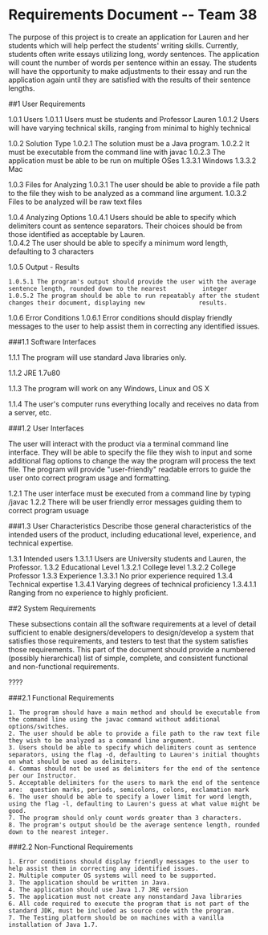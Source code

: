 # **Requirements Document -- Team 38**

The purpose of this project is to create an application for Lauren and her students which will help perfect the students' writing skills.  Currently, students often write essays utilizing long, wordy sentences.  The application will count the number of words per sentence within an essay.  The students will have the opportunity to make adjustments to their essay and run the application again until they are satisfied with the results of their sentence lengths.

##1 User Requirements

1.0.1  Users
	1.0.1.1 Users must be students and Professor Lauren
	1.0.1.2 Users will have varying technical skills, ranging from minimal to highly technical

1.0.2  Solution Type
	1.0.2.1 The solution must be a Java program.
	1.0.2.2 It must be executable from the command line with javac
	1.0.2.3 The application must be able to be run on multiple OSes
			1.3.3.1  Windows 
			1.3.3.2  Mac 

1.0.3 Files for Analyzing
	1.0.3.1 The user should be able to provide a file path to the file they wish to be analyzed as a command line argument.
	1.0.3.2 Files to be analyzed will be raw text files

1.0.4 Analyzing Options
	1.0.4.1 Users should be able to specify which delimiters count as sentence separators. Their choices should be from 			those identified as acceptable by Lauren.	
	1.0.4.2 The user should be able to specify a minimum word length, defaulting to 3 characters

1.0.5 Output - Results

	1.0.5.1 The program's output should provide the user with the average sentence length, rounded down to the nearest 	 	    integer
	1.0.5.2 The program should be able to run repeatably after the student changes their document, displaying new 				results.

1.0.6 Error Conditions
	1.0.6.1 Error conditions should display friendly messages to the user to help assist them in correcting any identified issues.

###1.1 Software Interfaces

1.1.1 The program will use standard Java libraries only. 

1.1.2 JRE 1.7u80

1.1.3 The program will work on any Windows, Linux and OS X

1.1.4 The user's computer runs everything locally and receives no data from a server, etc.

###1.2 User Interfaces

The user will interact with the product via a terminal command line interface. They will be able to specify the file they wish to input and some additional flag options to change the way the program will process the text file. The program will provide "user-friendly" readable errors to guide the user onto correct program usage and formatting.

1.2.1  The user interface must be executed from a command line by typing <path>/javac <appname><filename><flags>
1.2.2  There will be user friendly error messages guiding them to correct program usuage

###1.3 User Characteristics
Describe those general characteristics of the intended users of the product, including educational level, experience, and technical expertise.

1.3.1 Intended users
	1.3.1.1 Users are University students and Lauren, the Professor.
1.3.2 Educational Level
	1.3.2.1 College level
	1.3.2.2 College Professor
1.3.3 Experience
	1.3.3.1 No prior experience required
1.3.4 Technical expertise
	1.3.4.1 Varying degrees of technical proficiency
		1.3.4.1.1 Ranging from no experience to highly proficient.

##2 System Requirements

These subsections contain all the software requirements at a level of detail sufficient to enable designers/developers to design/develop a system that satisfies those requirements, and testers to test that the system satisfies those requirements. This part of the document should provide a numbered (possibly hierarchical) list of simple, complete, and consistent functional and non-functional requirements. 

????

###2.1 Functional Requirements

	1. The program should have a main method and should be executable from the command line using the javac command without additional options/switches.
	2. The user should be able to provide a file path to the raw text file they wish to be analyzed as a command line argument.
	3. Users should be able to specify which delimiters count as sentence separators, using the flag -d, defaulting to Lauren's initial thoughts on what should be used as delimiters.
	4. Commas should not be used as delimiters for the end of the sentence per our Instructor.
	5. Acceptable delimiters for the users to mark the end of the sentence are:  question marks, periods, semicolons, colons, exclamation mark
	6. The user should be able to specify a lower limit for word length, using the flag -l, defaulting to Lauren's guess at what value might be good.
	7. The program should only count words greater than 3 characters.
	8. The program's output should be the average sentence length, rounded down to the nearest integer.


###2.2 Non-Functional Requirements

	1. Error conditions should display friendly messages to the user to help assist them in correcting any identified issues.
	2. Multiple computer OS systems will need to be supported.
	3. The application should be written in Java.
	4. The application should use Java 1.7 JRE version
	5. The application must not create any nonstandard Java libraries
	6. All code required to execute the program that is not part of the standard JDK, must be included as source code with the program.
	7. The Testing platform should be on machines with a vanilla installation of Java 1.7.


